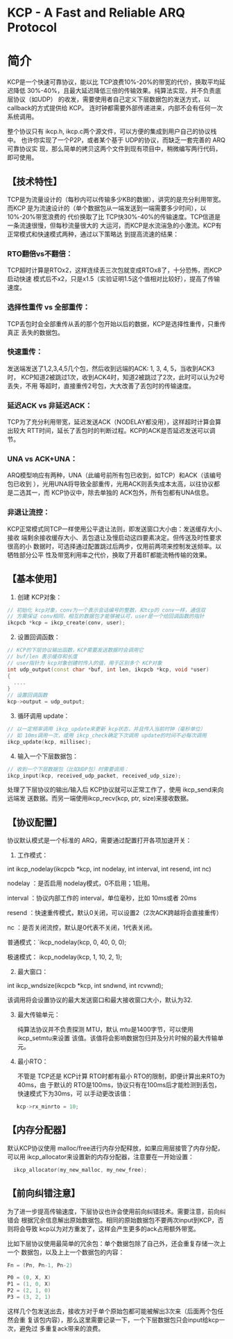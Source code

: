 KCP - A Fast and Reliable ARQ Protocol
===

# 简介

KCP是一个快速可靠协议，能以比 TCP浪费10%-20%的带宽的代价，换取平均延迟降低
30%-40%，且最大延迟降低三倍的传输效果。纯算法实现，并不负责底层协议（如UDP）
的收发，需要使用者自己定义下层数据包的发送方式，以 callback的方式提供给 KCP。
连时钟都需要外部传递进来，内部不会有任何一次系统调用。

整个协议只有 ikcp.h, ikcp.c两个源文件，可以方便的集成到用户自己的协议栈中。
也许你实现了一个P2P，或者某个基于 UDP的协议，而缺乏一套完善的 ARQ可靠协议实
现，那么简单的拷贝这两个文件到现有项目中，稍微编写两行代码，即可使用。


## 【技术特性】

TCP是为流量设计的（每秒内可以传输多少KB的数据），讲究的是充分利用带宽。而KCP
是为流速设计的（单个数据包从一端发送到一端需要多少时间），以10%-20%带宽浪费的
代价换取了比 TCP快30%-40%的传输速度。TCP信道是一条流速很慢，但每秒流量很大的
大运河，而KCP是水流湍急的小激流。KCP有正常模式和快速模式两种，通过以下策略达
到提高流速的结果：

### RTO翻倍vs不翻倍：

  TCP超时计算是RTOx2，这样连续丢三次包就变成RTOx8了，十分恐怖，而KCP启动快速
  模式后不x2，只是x1.5（实验证明1.5这个值相对比较好），提高了传输速度。

### 选择性重传 vs 全部重传：

  TCP丢包时会全部重传从丢的那个包开始以后的数据，KCP是选择性重传，只重传真正
  丢失的数据包。

### 快速重传：

  发送端发送了1,2,3,4,5几个包，然后收到远端的ACK: 1, 3, 4, 5，当收到ACK3时，
  KCP知道2被跳过1次，收到ACK4时，知道2被跳过了2次，此时可以认为2号丢失，不用
  等超时，直接重传2号包，大大改善了丢包时的传输速度。

### 延迟ACK vs 非延迟ACK：

  TCP为了充分利用带宽，延迟发送ACK（NODELAY都没用），这样超时计算会算出较大
  RTT时间，延长了丢包时的判断过程。KCP的ACK是否延迟发送可以调节。

### UNA vs ACK+UNA：

  ARQ模型响应有两种，UNA（此编号前所有包已收到，如TCP）和ACK（该编号包已收到
  ），光用UNA将导致全部重传，光用ACK则丢失成本太高，以往协议都是二选其一，而
  KCP协议中，除去单独的 ACK包外，所有包都有UNA信息。

### 非退让流控：

  KCP正常模式同TCP一样使用公平退让法则，即发送窗口大小由：发送缓存大小、接收
  端剩余接收缓存大小、丢包退让及慢启动这四要素决定。但传送及时性要求很高的小
  数据时，可选择通过配置跳过后两步，仅用前两项来控制发送频率。以牺牲部分公平
  性及带宽利用率之代价，换取了开着BT都能流畅传输的效果。


## 【基本使用】

1. 创建 KCP对象：

```cpp
// 初始化 kcp对象，conv为一个表示会话编号的整数，和tcp的 conv一样，通信双
// 方需保证 conv相同，相互的数据包才能够被认可，user是一个给回调函数的指针
ikcpcb *kcp = ikcp_create(conv, user);
```

2. 设置回调函数：


```cpp
// KCP的下层协议输出函数，KCP需要发送数据时会调用它
// buf/len 表示缓存和长度
// user指针为 kcp对象创建时传入的值，用于区别多个 KCP对象
int udp_output(const char *buf, int len, ikcpcb *kcp, void *user)
{
  ....
}
// 设置回调函数
kcp->output = udp_output;
```

3. 循环调用 update：

```cpp
// 以一定频率调用 ikcp_update来更新 kcp状态，并且传入当前时钟（毫秒单位）
// 如 10ms调用一次，或用 ikcp_check确定下次调用 update的时间不必每次调用
ikcp_update(kcp, millisec);
```

4. 输入一个下层数据包：

```cpp
// 收到一个下层数据包（比如UDP包）时需要调用：
ikcp_input(kcp, received_udp_packet, received_udp_size);
```
处理了下层协议的输出/输入后 KCP协议就可以正常工作了，使用 ikcp_send来向远端发
送数据。而另一端使用ikcp_recv(kcp, ptr, size)来接收数据。


## 【协议配置】

协议默认模式是一个标准的 ARQ，需要通过配置打开各项加速开关：

1. 工作模式：

 int ikcp_nodelay(ikcpcb *kcp, int nodelay, int interval, int resend, int nc)

   nodelay ：是否启用 nodelay模式，0不启用；1启用。

   interval ：协议内部工作的 interval，单位毫秒，比如 10ms或者 20ms

   resend ：快速重传模式，默认0关闭，可以设置2（2次ACK跨越将会直接重传）

   nc ：是否关闭流控，默认是0代表不关闭，1代表关闭。

   普通模式：`ikcp_nodelay(kcp, 0, 40, 0, 0);

   极速模式： ikcp_nodelay(kcp, 1, 10, 2, 1);

2. 最大窗口：

 int ikcp_wndsize(ikcpcb *kcp, int sndwnd, int rcvwnd);

   该调用将会设置协议的最大发送窗口和最大接收窗口大小，默认为32.

3. 最大传输单元：

   纯算法协议并不负责探测 MTU，默认 mtu是1400字节，可以使用ikcp_setmtu来设置
   该值。该值将会影响数据包归并及分片时候的最大传输单元。

4. 最小RTO：

   不管是 TCP还是 KCP计算 RTO时都有最小 RTO的限制，即便计算出来RTO为40ms，由
   于默认的 RTO是100ms，协议只有在100ms后才能检测到丢包，快速模式下为30ms，可
   以手动更改该值：
```cpp
   kcp->rx_minrto = 10;
```

## 【内存分配器】

默认KCP协议使用 malloc/free进行内存分配释放，如果应用层接管了内存分配，可以用
ikcp_allocator来设置新的内存分配器，注意要在一开始设置：

```cpp
  ikcp_allocator(my_new_malloc, my_new_free);
```


## 【前向纠错注意】

为了进一步提高传输速度，下层协议也许会使用前向纠错技术。需要注意，前向纠错会
根据冗余信息解出原始数据包。相同的原始数据包不要两次input到KCP，否则将会导致
kcp以为对方重发了，这样会产生更多的ack占用额外带宽。

比如下层协议使用最简单的冗余包：单个数据包除了自己外，还会重复存储一次上一个
数据包，以及上上一个数据包的内容：

```cpp
Fn = (Pn, Pn-1, Pn-2)

P0 = (0, X, X)
P1 = (1, 0, X)
P2 = (2, 1, 0)
P3 = (3, 2, 1)
```

这样几个包发送出去，接收方对于单个原始包都可能被解出3次来（后面两个包任然会重
复该包内容），那么这里需要记录一下，一个下层数据包只会input给kcp一次，避免过
多重复ack带来的浪费。
